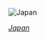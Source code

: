 
![Japan](https://www.gstatic.com/prettyearth/assets/full/2112.jpg)

*[Japan](https://www.google.com/maps/@27.04195,128.466728,18z/data=!3m1!1e3)*
